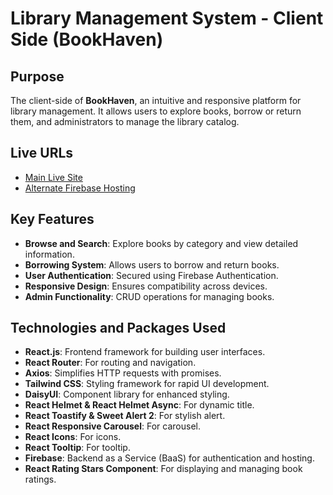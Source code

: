 # Library Management System - Client Side (BookHaven)

## Purpose  
The client-side of **BookHaven**, an intuitive and responsive platform for library management. It allows users to explore books, borrow or return them, and administrators to manage the library catalog.

## Live URLs  
- [Main Live Site](https://bookhaven-f4847.web.app/)  
- [Alternate Firebase Hosting](https://bookhaven-f4847.firebaseapp.com/)  

## Key Features  
- **Browse and Search**: Explore books by category and view detailed information.  
- **Borrowing System**: Allows users to borrow and return books.  
- **User Authentication**: Secured using Firebase Authentication.  
- **Responsive Design**: Ensures compatibility across devices.  
- **Admin Functionality**: CRUD operations for managing books.  

## Technologies and Packages Used  
- **React.js**: Frontend framework for building user interfaces.  
- **React Router**: For routing and navigation.  
- **Axios**: Simplifies HTTP requests with promises.  
- **Tailwind CSS**: Styling framework for rapid UI development.  
- **DaisyUI**: Component library for enhanced styling.  
- **React Helmet & React Helmet Async**: For dynamic title.  
- **React Toastify & Sweet Alert 2**: For stylish alert.  
- **React Responsive Carousel**: For carousel.  
- **React Icons**: For icons.  
- **React Tooltip**: For tooltip.  
- **Firebase**: Backend as a Service (BaaS) for authentication and hosting.  
- **React Rating Stars Component**: For displaying and managing book ratings.  